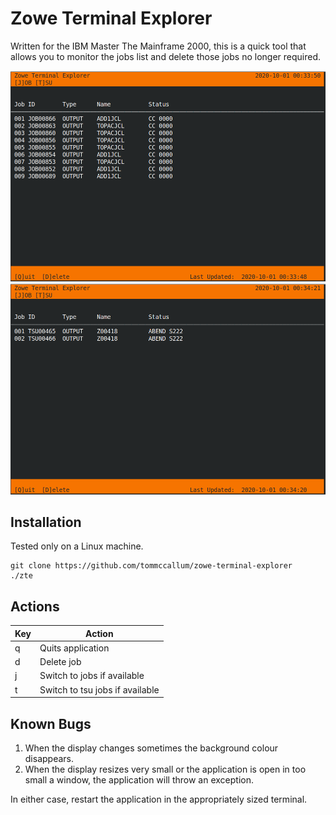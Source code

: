 # Zowe Terminal Explorer

Written for the IBM Master The Mainframe 2000, this is a quick tool that allows you to monitor the jobs list and delete those jobs no longer required.  

![Job listings](img/job_listing.png "Job listings")
![TSU Job listings](img/tsu_job_listing.png "TSU Job listings")

## Installation

Tested only on a Linux machine.

```
git clone https://github.com/tommccallum/zowe-terminal-explorer
./zte
```

## Actions

| Key | Action | 
|-----|--------|
| q   | Quits application |
| d   | Delete job |
| j   | Switch to jobs if available |
| t   | Switch to tsu jobs if available |


## Known Bugs

1. When the display changes sometimes the background colour disappears.
2. When the display resizes very small or the application is open in too small a window, the application will throw an exception.

In either case, restart the application in the appropriately sized terminal.
